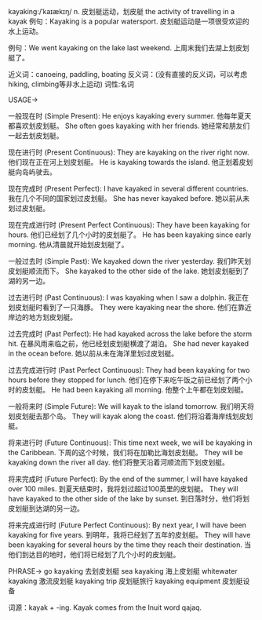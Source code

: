 kayaking:/ˈkaɪækɪŋ/
n.
皮划艇运动，划皮艇
the activity of travelling in a kayak
例句：Kayaking is a popular watersport. 皮划艇运动是一项很受欢迎的水上运动。

例句：We went kayaking on the lake last weekend. 上周末我们去湖上划皮划艇了。

近义词：canoeing, paddling, boating
反义词：(没有直接的反义词，可以考虑hiking, climbing等非水上运动)
词性:名词


USAGE->

一般现在时 (Simple Present):
He enjoys kayaking every summer. 他每年夏天都喜欢划皮划艇。
She often goes kayaking with her friends. 她经常和朋友们一起去划皮划艇。

现在进行时 (Present Continuous):
They are kayaking on the river right now. 他们现在正在河上划皮划艇。
He is kayaking towards the island. 他正划着皮划艇向岛屿驶去。

现在完成时 (Present Perfect):
I have kayaked in several different countries. 我在几个不同的国家划过皮划艇。
She has never kayaked before. 她以前从未划过皮划艇。

现在完成进行时 (Present Perfect Continuous):
They have been kayaking for hours. 他们已经划了几个小时的皮划艇了。
He has been kayaking since early morning. 他从清晨就开始划皮划艇了。

一般过去时 (Simple Past):
We kayaked down the river yesterday. 我们昨天划皮划艇顺流而下。
She kayaked to the other side of the lake. 她划皮划艇到了湖的另一边。

过去进行时 (Past Continuous):
I was kayaking when I saw a dolphin. 我正在划皮划艇时看到了一只海豚。
They were kayaking near the shore. 他们在靠近岸边的地方划皮划艇。

过去完成时 (Past Perfect):
He had kayaked across the lake before the storm hit. 在暴风雨来临之前，他已经划皮划艇横渡了湖泊。
She had never kayaked in the ocean before. 她以前从未在海洋里划过皮划艇。

过去完成进行时 (Past Perfect Continuous):
They had been kayaking for two hours before they stopped for lunch. 他们在停下来吃午饭之前已经划了两个小时的皮划艇。
He had been kayaking all morning. 他整个上午都在划皮划艇。

一般将来时 (Simple Future):
We will kayak to the island tomorrow. 我们明天将划皮划艇去那个岛。
They will kayak along the coast. 他们将沿着海岸线划皮划艇。

将来进行时 (Future Continuous):
This time next week, we will be kayaking in the Caribbean. 下周的这个时候，我们将在加勒比海划皮划艇。
They will be kayaking down the river all day. 他们将整天沿着河顺流而下划皮划艇。

将来完成时 (Future Perfect):
By the end of the summer, I will have kayaked over 100 miles. 到夏天结束时，我将划过超过100英里的皮划艇。
They will have kayaked to the other side of the lake by sunset. 到日落时分，他们将划皮划艇到达湖的另一边。

将来完成进行时 (Future Perfect Continuous):
By next year, I will have been kayaking for five years. 到明年，我将已经划了五年的皮划艇。
They will have been kayaking for several hours by the time they reach their destination.  当他们到达目的地时，他们将已经划了几个小时的皮划艇。


PHRASE->
go kayaking 去划皮划艇
sea kayaking 海上皮划艇
whitewater kayaking 激流皮划艇
kayaking trip 皮划艇旅行
kayaking equipment 皮划艇设备


词源：kayak + -ing.  Kayak comes from the Inuit word qajaq.
